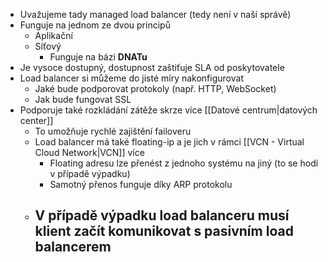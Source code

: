 - Uvažujeme tady managed load balancer (tedy není v naší správě)
- Funguje na jednom ze dvou principů
	- Aplikační
	- Síťový
		- Funguje na bázi **DNATu** 
- Je vysoce dostupný, dostupnost zaštiťuje SLA od poskytovatele
- Load balancer si můžeme do jisté míry nakonfigurovat
	- Jaké bude podporovat protokoly (např. HTTP, WebSocket)
	- Jak bude fungovat SSL
- Podporuje také rozkládání zátěže skrze více [[Datové centrum|datových center]]
	- To umožňuje rychlé zajištění failoveru
	- Load balancer má také floating-ip a je jich v rámci [[VCN - Virtual Cloud Network|VCN]] více
		- Floating adresu lze přenést z jednoho systému na jiný (to se hodí v případě výpadku)
		- Samotný přenos funguje díky ARP protokolu
	- V případě výpadku load balanceru musí klient začít komunikovat s pasivním load balancerem
		- 